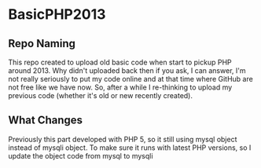 # BasicPHP2013

## Repo Naming
This repo created to upload old basic code when start to pickup PHP around 2013. Why didn't uploaded back then if you ask, I can answer, I'm not really seriously to put my code online and at that time where GitHub are not free like we have now. So, after a while I re-thinking to upload my previous code (whether it's old or new recently created).

## What Changes
Previously this part developed with PHP 5, so it still using mysql object instead of mysqli object. To make sure it runs with latest PHP versions, so I update the object code from mysql to mysqli
